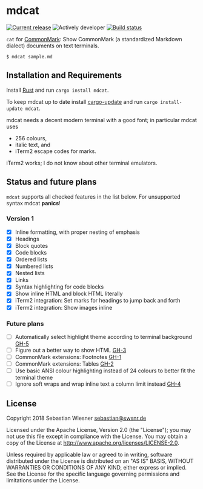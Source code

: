 # mdcat

[![Current release]( https://img.shields.io/crates/v/mdcat.svg)][crates]
![Actively developer](https://img.shields.io/badge/maintenance-actively--developed-brightgreen.svg)
[![Build status](https://img.shields.io/travis/lunaryorn/mdcat.rs/master.svg)][travis]

`cat` for [CommonMark][]: Show CommonMark (a standardized Markdown dialect)
documents on text terminals.

```
$ mdcat sample.md
```

[crates-badge]: https://img.shields.io/crates/v/mdcat.svg
[crates]: https://crates.io/crates/mdcat
[travis]: https://travis-ci.org/lunaryorn/mdcat
[CommonMark]: http://commonmark.org

## Installation and Requirements

Install [Rust][1] and run `cargo install mdcat`.

To keep mdcat up to date install [cargo-update][2] and run `cargo
install-update mdcat`.

mdcat needs a decent modern terminal with a good font; in particular mdcat
uses

- 256 colours,
- italic text, and
- iTerm2 escape codes for marks.

iTerm2 works; I do not know about other terminal emulators.

[1]: https://www.rustup.rs
[2]: https://github.com/nabijaczleweli/cargo-update
[3]: https://www.iterm2.com

## Status and future plans

`mdcat` supports all checked features in the list below.  For unsupported
syntax mdcat **panics**!

### Version 1

- [x] Inline formatting, with proper nesting of emphasis
- [x] Headings
- [x] Block quotes
- [x] Code blocks
- [x] Ordered lists
- [x] Numbered lists
- [x] Nested lists
- [x] Links
- [x] Syntax highlighting for code blocks
- [x] Show inline HTML and block HTML literally
- [x] iTerm2 integration: Set marks for headings to jump back and forth
- [x] iTerm2 integration: Show images inline

### Future plans

- [ ] Automatically select highlight theme according to terminal background [GH-5](https://github.com/lunaryorn/mdcat/issues/5)
- [ ] Figure out a better way to show HTML [GH-3](https://github.com/lunaryorn/mdcat/issues/3)
- [ ] CommonMark extensions: Footnotes [GH-1](https://github.com/lunaryorn/mdcat/issues/1)
- [ ] CommonMark extensions: Tables [GH-2](https://github.com/lunaryorn/mdcat/issues/2)
- [ ] Use basic ANSI colour highlighting instead of 24 colours to better fit the terminal theme
- [ ] Ignore soft wraps and wrap inline text a column limit instead [GH-4](https://github.com/lunaryorn/mdcat/issues/4)

## License

Copyright 2018 Sebastian Wiesner <sebastian@swsnr.de>

Licensed under the Apache License, Version 2.0 (the "License"); you may not use
this file except in compliance with the License. You may obtain a copy of the
License at <http://www.apache.org/licenses/LICENSE-2.0>.

Unless required by applicable law or agreed to in writing, software distributed
under the License is distributed on an "AS IS" BASIS, WITHOUT WARRANTIES OR
CONDITIONS OF ANY KIND, either express or implied. See the License for the
specific language governing permissions and limitations under the License.
